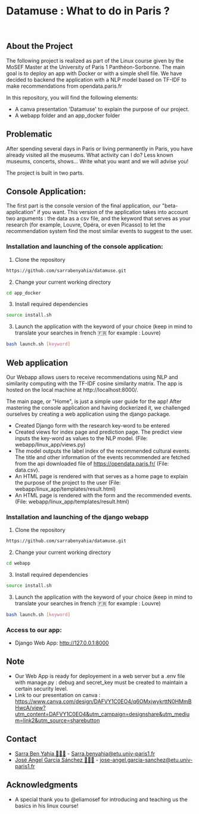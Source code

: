 
# Datamuse : What to do in Paris ? 

<br>

## About the Project
The following project is realized as part of the Linux course given by the MoSEF Master at the University of Paris 1 Panthéon-Sorbonne. The main goal is to deploy an app with Docker or with a simple shell file. We have decided to backend the application with a NLP model based on TF-IDF to make recommendations from opendata.paris.fr

In this repository, you will find the following elements:
* A canva presentation 'Datamuse' to explain the purpose of our project. 
* A webapp folder and an app_docker folder

## Problematic

After spending several days in Paris or living permanently in Paris, you have already visited all the museums. What activity can I do? Less known museums, concerts, shows... Write what you want and we will advise you!

The project is built in two parts. 
<br>


<!-- Console Application -->
## Console Application:
The first part is the console version of the final application, our "beta-application" if you want. This version of the application takes into account two arguments : the data as a csv file, and the keyword that serves as your research (for example, Louvre, Opéra, or even Picasso) to let the recommendation system find the most similar events to suggest to the user.

### Installation and launching of the console application:

1. Clone the repository
```sh
https://github.com/sarrabenyahia/datamuse.git
```
2. Change your current working directory
```sh
cd app_docker
```
3. Install required dependencies
```sh
source install.sh
```
3. Launch the application with the keyword of your choice (keep in mind to translate your searches in french 🇫🇷 for example : Louvre)
```sh
bash launch.sh [keyword]
```

<!-- WEB APP -->
## Web application
Our Webapp allows users to receive recommendations using NLP and similarity computing with the TF-IDF cosine similarity matrix.
The app is hosted on the local machine at http://localhost:8000/.

The main page, or "Home", is just a simple user guide for the app!
After mastering the console application and having dockerized it, we challenged ourselves by creating a web application using the django package.

- Created Django form with the research key-word to be entered
- Created views for index page and prediction page. The predict view inputs the key-word as values to the NLP model. (File: webapp/linux_app/views.py)
- The model outputs the label index of the recommended cultural events. The title and other information of the events recommended are fetched from the api downloaded file of https://opendata.paris.fr/ (File: data.csv).
- An HTML page is rendered with that serves as a home page to explain the purpose of the project to the user (File: webapp/linux_app/templates/result.html)
- An HTML page is rendered with the form and the recommended events. (File: webapp/linux_app/templates/result.html)

### Installation and launching of the django webapp

1. Clone the repository
```sh
https://github.com/sarrabenyahia/datamuse.git
```
2. Change your current working directory
```sh
cd webapp
```
3. Install required dependencies 
```sh
source install.sh
```
3. Launch the application with the keyword of your choice (keep in mind to translate your searches in french 🇫🇷 for example : Louvre)
```sh
bash launch.sh [keyword]
```

### Access to our app:

* Django Web App: http://127.0.0.1:8000

## Note
* Our Web App is ready for deployement in a web server but a .env file with manage.py : debug and secret_key must be created to maintain a certain security level.
* Link to our presentation on canva : https://www.canva.com/design/DAFVY1C0EO4/q6OMxjwykrttN0HMmBHwcA/view?utm_content=DAFVY1C0EO4&utm_campaign=designshare&utm_medium=link2&utm_source=sharebutton

## Contact

* [Sarra Ben Yahia 👩🏻‍💻](https://github.com/sarrabenyahia) - Sarra.benyahia@etu.univ-paris1.fr
* [José Ángel García Sánchez 👨🏻‍💻](https://github.com/Pse1234) - jose-angel.garcia-sanchez@etu.univ-paris1.fr

## Acknowledgments
* A special thank you to @eliamosef for introducing and teaching us the basics in his linux course!
